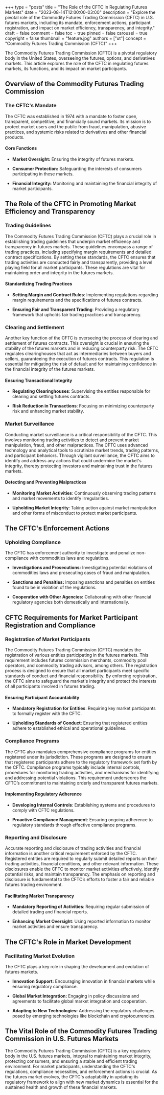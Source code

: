 +++
type = "posts"
title = "The Role of the CFTC in Regulating Futures Markets"
date = "2023-08-14T12:00:00-03:00"
description = "Explore the pivotal role of the Commodity Futures Trading Commission (CFTC) in U.S. futures markets, including its mandate, enforcement actions, participant registration, and impact on market efficiency, transparency, and integrity." 
draft = false
comment = false
toc = true
pinned = false
carousel = true
copyright = false
thumbnail = "feature.jpg"
authors = ["ut"]
concept = "Commodity Futures Trading Commission (CFTC)"
+++

The Commodity Futures Trading Commission (CFTC) is a pivotal regulatory
body in the United States, overseeing the futures, options, and
derivatives markets. This article explores the role of the CFTC in
regulating futures markets, its functions, and its impact on market
participants.

## Overview of the Commodity Futures Trading Commission

### The CFTC's Mandate

The CFTC was established in 1974 with a mandate to foster open,
transparent, competitive, and financially sound markets. Its mission is
to protect market users and the public from fraud, manipulation, abusive
practices, and systemic risks related to derivatives and other financial
products.

#### Core Functions

-   **Market Oversight:** Ensuring the integrity of futures markets.

-   **Consumer Protection:** Safeguarding the interests of consumers
    participating in these markets.

-   **Financial Integrity:** Monitoring and maintaining the financial
    integrity of market participants.

## The Role of the CFTC in Promoting Market Efficiency and Transparency

### Trading Guidelines

The Commodity Futures Trading Commission (CFTC) plays a crucial role in
establishing trading guidelines that underpin market efficiency and
transparency in futures markets. These guidelines encompass a range of
trading practices, including specifying margin requirements and detailed
contract specifications. By setting these standards, the CFTC ensures
that trading activities are conducted fairly and transparently,
providing a level playing field for all market participants. These
regulations are vital for maintaining order and integrity in the futures
markets.

#### Standardizing Trading Practices

-   **Setting Margin and Contract Rules**: Implementing regulations
    regarding margin requirements and the specifications of futures
    contracts.

-   **Ensuring Fair and Transparent Trading**: Providing a regulatory
    framework that upholds fair trading practices and transparency.

### Clearing and Settlement

Another key function of the CFTC is overseeing the process of clearing
and settlement of futures contracts. This oversight is crucial in
ensuring the stability of the futures markets and in reducing
counterparty risk. The CFTC regulates clearinghouses that act as
intermediaries between buyers and sellers, guaranteeing the execution of
futures contracts. This regulation is essential for mitigating the risk
of default and for maintaining confidence in the financial integrity of
the futures markets.

#### Ensuring Transactional Integrity

-   **Regulating Clearinghouses**: Supervising the entities responsible
    for clearing and settling futures contracts.

-   **Risk Reduction in Transactions**: Focusing on minimizing
    counterparty risk and enhancing market stability.

### Market Surveillance

Conducting market surveillance is a critical responsibility of the CFTC.
This involves monitoring trading activities to detect and prevent market
manipulation, fraud, and other malpractices. The CFTC uses advanced
technology and analytical tools to scrutinize market trends, trading
patterns, and participant behaviors. Through vigilant surveillance, the
CFTC aims to identify and address any actions that could undermine the
market's integrity, thereby protecting investors and maintaining trust
in the futures markets.

#### Detecting and Preventing Malpractices

-   **Monitoring Market Activities**: Continuously observing trading
    patterns and market movements to identify irregularities.

-   **Upholding Market Integrity**: Taking action against market
    manipulation and other forms of misconduct to protect market
    participants.

## The CFTC's Enforcement Actions

### Upholding Compliance

The CFTC has enforcement authority to investigate and penalize
non-compliance with commodities laws and regulations.

-   **Investigations and Prosecutions:** Investigating potential
    violations of commodities laws and prosecuting cases of fraud and
    manipulation.

-   **Sanctions and Penalties:** Imposing sanctions and penalties on
    entities found to be in violation of the regulations.

-   **Cooperation with Other Agencies:** Collaborating with other
    financial regulatory agencies both domestically and
    internationally.

## CFTC Requirements for Market Participant Registration and Compliance

### Registration of Market Participants

The Commodity Futures Trading Commission (CFTC) mandates the
registration of various entities participating in the futures markets.
This requirement includes futures commission merchants, commodity pool
operators, and commodity trading advisors, among others. The
registration process is designed to ensure that all market participants
meet specific standards of conduct and financial responsibility. By
enforcing registration, the CFTC aims to safeguard the market's
integrity and protect the interests of all participants involved in
futures trading.

#### Ensuring Participant Accountability

-   **Mandatory Registration for Entities**: Requiring key market
    participants to formally register with the CFTC.

-   **Upholding Standards of Conduct**: Ensuring that registered
    entities adhere to established ethical and operational guidelines.

### Compliance Programs

The CFTC also mandates comprehensive compliance programs for entities
registered under its jurisdiction. These programs are designed to ensure
that registered participants adhere to the regulatory framework set
forth by the CFTC. Compliance programs typically include internal
controls, procedures for monitoring trading activities, and mechanisms
for identifying and addressing potential violations. This requirement
underscores the CFTC’s commitment to maintaining orderly and transparent
futures markets.

#### Implementing Regulatory Adherence

-   **Developing Internal Controls**: Establishing systems and
    procedures to comply with CFTC regulations.

-   **Proactive Compliance Management**: Ensuring ongoing adherence to
    regulatory standards through effective compliance programs.

### Reporting and Disclosure

Accurate reporting and disclosure of trading activities and financial
information is another critical requirement enforced by the CFTC.
Registered entities are required to regularly submit detailed reports on
their trading activities, financial conditions, and other relevant
information. These disclosures enable the CFTC to monitor market
activities effectively, identify potential risks, and maintain
transparency. The emphasis on reporting and disclosure is fundamental to
the CFTC’s efforts to foster a fair and reliable futures trading
environment.

#### Facilitating Market Transparency

-   **Mandatory Reporting of Activities**: Requiring regular submission
    of detailed trading and financial reports.

-   **Enhancing Market Oversight**: Using reported information to
    monitor market activities and ensure transparency.

## The CFTC's Role in Market Development

### Facilitating Market Evolution

The CFTC plays a key role in shaping the development and evolution of
futures markets.

-   **Innovation Support:** Encouraging innovation in financial markets
    while ensuring regulatory compliance.

-   **Global Market Integration:** Engaging in policy discussions and
    agreements to facilitate global market integration and
    cooperation.

-   **Adapting to New Technologies:** Addressing the regulatory
    challenges posed by emerging technologies like blockchain and
    cryptocurrencies.

## The Vital Role of the Commodity Futures Trading Commission in U.S. Futures Markets

The Commodity Futures Trading Commission (CFTC) is a key regulatory body
in the U.S. futures markets, integral to maintaining market integrity,
protecting consumers, and ensuring a stable and efficient trading
environment. For market participants, understanding the CFTC's
regulations, compliance necessities, and enforcement actions is crucial.
As the futures market evolves, the CFTC's adaptability in updating its
regulatory framework to align with new market dynamics is essential for
the sustained health and growth of these financial markets.

